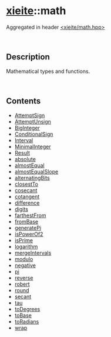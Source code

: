 # [xieite](./xieite.md)\:\:math
Aggregated in header [<xieite/math.hpp>](../include/xieite/math.hpp)

&nbsp;

## Description
Mathematical types and functions.

&nbsp;

## Contents
- [AttemptSign](./math/AttemptSign.md)
- [AttemptUnsign](./math/AttemptUnsign.md)
- [BigInteger](./math/BigInteger.md)
- [ConditionalSign](./math/ConditionalSign.md)
- [Interval](./math/Interval.md)
- [MinimalInteger](./math/MinimalInteger.md)
- [Result](./math/Result.md)
- [absolute](./math/absolute.md)
- [almostEqual](./math/almostEqual.md)
- [almostEqualSlope](./math/almostEqualSlope.md)
- [alternatingBits](./math/alternatingBits.md)
- [closestTo](./math/closestTo.md)
- [cosecant](./math/cosecant.md)
- [cotangent](./math/cotangent.md)
- [difference](./math/difference.md)
- [digits](./math/digits.md)
- [farthestFrom](./math/farthestFrom.md)
- [fromBase](./math/fromBase.md)
- [generatePi](./math/generatePi.md)
- [isPowerOf2](./math/isPowerOf2.md)
- [isPrime](./math/isPrime.md)
- [logarithm](./math/logarithm.md)
- [mergeIntervals](./math/mergeIntervals.md)
- [modulo](./math/modulo.md)
- [negative](./math/negative.md)
- [pi](./math/pi.md)
- [reverse](./math/reverse.md)
- [robert](./math/robert.md)
- [round](./math/round.md)
- [secant](./math/secant.md)
- [tau](./math/tau.md)
- [toDegrees](./math/toDegrees.md)
- [toBase](./math/toBase.md)
- [toRadians](./math/toRadians.md)
- [wrap](./math/wrap.md)
